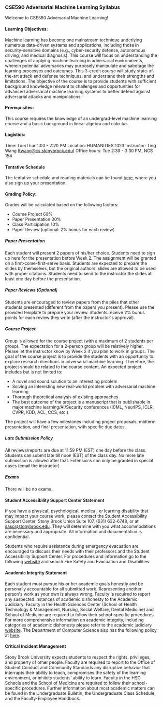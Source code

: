 ### CSE590 Adversarial Machine Learning Syllabus

Welcome to CSE590 Adversarial Machine Learning!

#### Learning Objectives:

Machine learning has become one mainstream technique underlying numerous data-driven systems and applications, including those in security-sensitive domains (e.g., cyber-security defense, autonomous driving, and medical diagnosis). This course will focus on understanding the challenges of applying machine learning in adversarial environments, wherein potential adversaries may purposely manipulate and sabotage the learning processes and outcomes. This 3-credit course will study state-of-the-art attack and defense techniques, and understand their strengths and limitations. The objective of the course is to provide students with sufficient background knowledge relevant to challenges and opportunities for advanced adversarial machine learning systems to better defend against adversarial attacks and manipulations.

#### Prerequisites:

This course requires the knowledge of an undergrad-level machine learning course and a basic background in linear algebra and calculus.

#### Logistics:

Time: Tue/Thur 1:00 - 2:20 PM
Location: HUMANITIES 1023
Instructor: Ting Wang (twang@cs.stonybrook.edu)
Office hours: Tue 2:30 - 3:30 PM, NCS 154

#### Tentative Schedule

The tentative schedule and reading materials can be found [here](https://docs.google.com/spreadsheets/d/1Ur5lj63Eg8v9mmUstGAQO9hzaecZ7_2-ifA85WxSbfQ/edit?usp=sharing), where you also sign up your presentation. 

#### Grading Policy:

Grades will be calculated based on the following factors:

- Course Project 60%
- Paper Presentation 30%
- Class Participation 10%
- Paper Review (optional: 2% bonus for each review)

##### Paper Presentation
Each student will present 2 papers of his/her choice. Students need to sign up here for the presentation before Week 2. The assignment will be granted on a first-come-first-serve basis. Students are expected to prepare the slides by themselves, but the original authors’ slides are allowed to be used with proper citations. Students need to send to the instructor the slides at least one day before the presentation.

##### Paper Reviews (Optional)
Students are encouraged to review papers from the piles that other students presented (different from the papers you present). Please use the provided template to prepare your review. Students receive 2% bonus points for each review they write (after the instructor's approval).

##### Course Project
Group is allowed for the course project (with a maximum of 2 students per group). The expectation for a 2-person group will be relatively higher. Please let the instructor know by Week 2 if you plan to work in groups.
The goal of the course project is to provide the students with an opportunity to explore research directions in adversarial machine learning. Therefore, the project should be related to the course content. An expected project includes but is not limited to:

* A novel and sound solution to an interesting problem
* Solving an interesting new real-world problem with adversarial machine learning
* Thorough theoretical analysis of existing approaches
* The best outcome of the project is a manuscript that is publishable in major machine learning/AI/Security conferences (ICML, NeurIPS, ICLR, CVPR, KDD, ACL, CCS, etc.).

The project will have a few milestones including project proposals, midterm presentation, and final presentation, with specific due dates.

##### Late Submission Policy
All reviews/reports are due at 11:59 PM (EST) one day before the class.
Students can submit late till noon (EST) of the class day. No more late submission is allowed after that.
Extensions can only be granted in special cases (email the instructor)

##### Exams
There will be no exams.


#### Student Accessibility Support Center Statement

If you have a physical, psychological, medical, or learning disability that may impact your course work, please contact the Student Accessibility Support Center, Stony Brook Union Suite 107, (631) 632-6748, or at sasc@stonybrook.edu. They will determine with you what accommodations are necessary and appropriate. All information and documentation is confidential.

Students who require assistance during emergency evacuation are encouraged to discuss their needs with their professors and the Student Accessibility Support Center. For procedures and information go to the following [website](https://ehs.stonybrook.edu/programs/fire-safety/emergency-evacuation/evacuation-guide-disabilities) and search Fire Safety and Evacuation and Disabilities.

#### Academic Integrity Statement

Each student must pursue his or her academic goals honestly and be personally accountable for all submitted work. Representing another person's work as your own is always wrong. Faculty is required to report any suspected instances of academic dishonesty to the Academic Judiciary. Faculty in the Health Sciences Center (School of Health Technology & Management, Nursing, Social Welfare, Dental Medicine) and School of Medicine are required to follow their school-specific procedures. For more comprehensive information on academic integrity, including categories of academic dishonesty please refer to the academic judiciary [website](http://www.stonybrook.edu/commcms/academic_integrity/index.html). The Department of Computer Science also has the following policy at [here](https://www.cs.stonybrook.edu/sites/default/files/drupalfiles/basicpage/GraduateAcademicDishonesty.pdf).


#### Critical Incident Management

Stony Brook University expects students to respect the rights, privileges, and property of other people. Faculty are required to report to the Office of Student Conduct and Community Standards any disruptive behavior that interrupts their ability to teach, compromises the safety of the learning environment, or inhibits students' ability to learn. Faculty in the HSC Schools and the School of Medicine are required to follow their school-specific procedures. Further information about most academic matters can be found in the Undergraduate Bulletin, the Undergraduate Class Schedule, and the Faculty-Employee Handbook.
